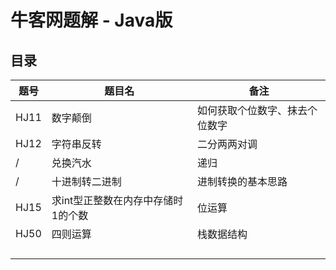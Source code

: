 # 牛客网题解 - Java版

## 目录

| 题号  | 题目名  | 备注  |
|---|---|---|
| HJ11  | 数字颠倒  | 如何获取个位数字、抹去个位数字  |
| HJ12  | 字符串反转  | 二分两两对调  |
| /  | 兑换汽水  |  递归 |
| /  | 十进制转二进制  | 进制转换的基本思路 |
| HJ15  | 求int型正整数在内存中存储时1的个数  | 位运算 |
| HJ50  | 四则运算  | 栈数据结构  |
|   |   |   |
|   |   |   |
|   |   |   |
|   |   |   |

